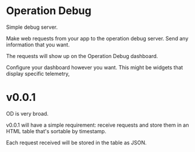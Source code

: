 # Operation Debug
Simple debug server.

Make web requests from your app to the operation debug server. Send any information that you want.

The requests will show up on the Operation Debug dashboard.

Configure your dashboard however you want. This might be widgets that display specific telemetry, 

# v0.0.1
OD is very broad.

v0.0.1 will have a simple requirement:
receive requests and store them in an HTML table that's sortable by timestamp.

Each request received will be stored in the table as JSON.
